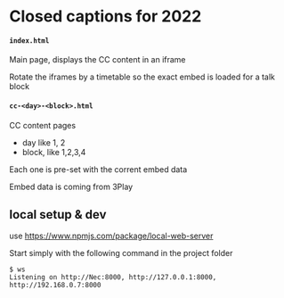 # Closed captions for 2022



#### `index.html`

Main page, displays the CC content in an iframe

Rotate the iframes by a timetable so the exact embed is loaded for a talk block 


#### `cc-<day>-<block>.html`

CC content pages

* day like 1, 2
* block, like 1,2,3,4
 
Each one is pre-set with the 
corrent embed data

Embed data is coming from 3Play

## local setup & dev

use https://www.npmjs.com/package/local-web-server

Start simply with the following command in the project folder

```
$ ws
Listening on http://Nec:8000, http://127.0.0.1:8000, http://192.168.0.7:8000
```


